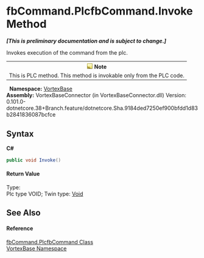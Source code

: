 # fbCommand.PlcfbCommand.Invoke Method 
 _**\[This is preliminary documentation and is subject to change.\]**_

Invokes execution of the command from the plc.
&nbsp;<table><tr><th>![Note](media/AlertNote.png) Note</th></tr><tr><td>This is PLC method. This method is invokable only from the PLC code.</td></tr></table>&nbsp;
**Namespace:**&nbsp;<a href="N_VortexBase.md">VortexBase</a><br />**Assembly:**&nbsp;VortexBaseConnector (in VortexBaseConnector.dll) Version: 0.101.0-dotnetcore.38+Branch.feature/dotnetcore.Sha.9184ded7250ef900bfdd1d83b2841836087bcfce

## Syntax

**C#**<br />
``` C#
public void Invoke()
```


#### Return Value
Type: <br />Plc type VOID; Twin type: <a href="https://docs.microsoft.com/dotnet/api/system.void" target="_blank">Void</a>

## See Also


#### Reference
<a href="T_VortexBase_fbCommand_PlcfbCommand.md">fbCommand.PlcfbCommand Class</a><br /><a href="N_VortexBase.md">VortexBase Namespace</a><br />